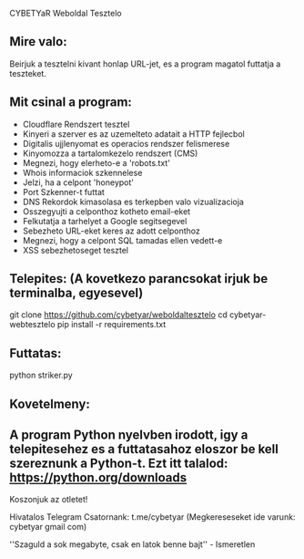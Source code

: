 CYBETYaR Weboldal Tesztelo 

## Mire valo:

Beirjuk a tesztelni kivant honlap URL-jet, es a program magatol futtatja a teszteket.

## Mit csinal a program:

- Cloudflare Rendszert tesztel
- Kinyeri a szerver es az uzemelteto adatait a HTTP fejlecbol
- Digitalis ujjlenyomat es operacios rendszer felismerese
- Kinyomozza a tartalomkezelo rendszert (CMS)
- Megnezi, hogy elerheto-e a 'robots.txt'
- Whois informaciok szkennelese
- Jelzi, ha a celpont 'honeypot'
- Port Szkenner-t futtat
- DNS Rekordok kimasolasa es terkepben valo vizualizacioja
- Osszegyujti a celponthoz kotheto email-eket
- Felkutatja a tarhelyet a Google segitsegevel
- Sebezheto URL-eket keres az adott celponthoz
- Megnezi, hogy a celpont SQL tamadas ellen vedett-e
- XSS sebezhetoseget tesztel

## Telepites: (A kovetkezo parancsokat irjuk be terminalba, egyesevel)

git clone https://github.com/cybetyar/weboldaltesztelo
cd cybetyar-webtesztelo
pip install -r requirements.txt

## Futtatas:

python striker.py

## Kovetelmeny:

A program Python nyelvben irodott, igy a telepitesehez es a futtatasahoz eloszor be kell szereznunk a Python-t.
Ezt itt talalod: https://python.org/downloads
-----------------------------------------
Koszonjuk az otletet!

Hivatalos Telegram Csatornank: t.me/cybetyar
(Megkereseseket ide varunk: cybetyar gmail com)

''Szaguld a sok megabyte, csak en latok benne bajt'' - Ismeretlen

